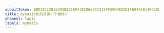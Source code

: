 ```yaml
---
submitToken: 0BD12CC2036393E85159438C0662C1342FF39DD825D1F604F1814FC528D1FAFF
title: mybatis如何开发一个插件?
channel: topic
labels: mybatis
---
```


